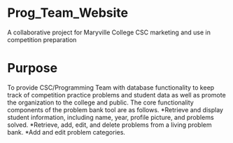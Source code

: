 # Prog_Team_Website
A collaborative project for Maryville College CSC marketing and use in competition preparation

# Purpose
To provide CSC/Programming Team with database functionality to keep track of competition practice problems and student data as well as promote the organization to the college and public. The core functionality components of the problem bank tool are as follows.
*Retrieve and display student information, including name, year, profile picture, and problems solved.
*Retrieve, add, edit, and delete problems from a living problem bank.
*Add and edit problem categories.
